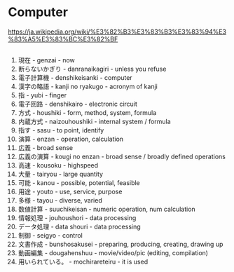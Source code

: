 # Computer

https://ja.wikipedia.org/wiki/%E3%82%B3%E3%83%B3%E3%83%94%E3%83%A5%E3%83%BC%E3%82%BF

## 
1. 現在 - genzai - now
2. 断らないかぎり - danranaikagiri - unless you refuse
3. 電子計算機 - denshikeisanki - computer
4. 漢字の略語 - kanji no ryakugo - acronym of kanji
5. 指 - yubi - finger
6. 電子回路 - denshikairo - electronic circuit
7. 方式 - houshiki - form, method, system, formula
8. 内蔵方式 - naizouhoushiki - internal system / formula
9. 指す - sasu - to point, identify
10. 演算 - enzan - operation, calculation
11. 広義 - broad sense
12. 広義の演算 - kougi no enzan - broad sense / broadly defined operations
13. 高速 - kousoku - highspeed
14. 大量 - tairyou - large quantity
15. 可能 - kanou - possible, potential, feasible
16. 用途 - youto - use, service, purpose
17. 多様 - tayou - diverse, varied
18. 数値計算 - suuchikeisan - numeric operation, num calculation
19. 情報処理 - jouhoushori - data processing
20. データ処理 - data shouri - data processing
21. 制御 - seigyo - control
22. 文書作成 - bunshosakusei - preparing, producing, creating, drawing up
23. 動画編集 - dougahenshuu - movie/video/pic (editing, compilation)
24. 用いられている。 - mochirareteiru - it is used